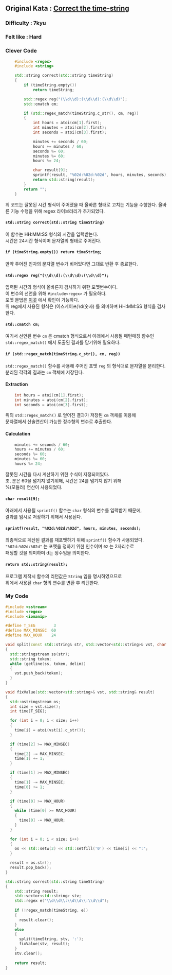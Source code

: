 ## Original Kata : [Correct the time-string](https://www.codewars.com/kata/correct-the-time-string/cpp)  

### Difficulty : 7kyu
### Felt like : Hard

### Clever Code  
``` C++
    #include <regex>
    #include <string>

    std::string correct(std::string timeString)
    { 
        if (timeString.empty())
            return timeString;

        std::regex reg("(\\d\\d):(\\d\\d):(\\d\\d)");
        std::cmatch cm;

        if (std::regex_match(timeString.c_str(), cm, reg)) 
        {
            int hours = atoi(cm[1].first);
            int minutes = atoi(cm[2].first);
            int seconds = atoi(cm[3].first);

            minutes += seconds / 60;
            hours += minutes / 60;
            seconds %= 60;
            minutes %= 60;
            hours %= 24; 

            char result[9];    
            sprintf(result, "%02d:%02d:%02d", hours, minutes, seconds);
            return std::string(result);
        }
        return "";
    }
```
   
위 코드는 잘못된 시간 형식이 주어졌을 때 올바른 형태로 고치는 기능을 수행한다. 
올바른 기능 수행을 위해 regex 라이브러리가 추가되었다.   

#### `std::string correct(std::string timeString)`  
이 함수는 HH:MM:SS 형식의 시간을 입력받는다.  
시간은 24시간 형식이며 문자열의 형태로 주어진다.  

#### `if (timeString.empty()) return timeString;`  
만약 주어진 인자의 문자열 변수가 비어있다면 그대로 반환 후 종료한다.  

#### `std::regex reg("(\\d\\d):(\\d\\d):(\\d\\d)");`  
입력된 시간의 형식이 올바른지 검사하기 위한 포멧변수이다.  
이 변수의 선언을 위해 `#include<regex>` 가 필요하다.  
포멧 문법은 [이곳](https://en.wikipedia.org/wiki/Regular_expression#Syntax) 에서 확인이 가능하다.  
위 reg에서 사용된 형식은 \(이스케이프)\d(숫자) 를 의미하며 HH:MM:SS 형식을 검사한다.  

#### `std::cmatch cm;`  
여기서 선언된 변수 `cm` 은 cmatch 형식으로서 아래에서 사용될 패턴매칭 함수인  
`std::regex_match()` 에서 도출된 결과를 담기위해 필요하다.  

#### `if (std::regex_match(timeString.c_str(), cm, reg))`  
`std::regex_match()` 함수를 사용해 주어진 포멧 `reg` 의 형식대로 문자열을 분리한다.  
분리된 각각의 결과는 `cm` 객체에 저장된다.  

#### Extraction  
``` C++
    int hours = atoi(cm[1].first);
    int minutes = atoi(cm[2].first);
    int seconds = atoi(cm[3].first);
```
위의 `std::regex_match()` 로 얻어진 결과가 저장된 `cm` 객체를 이용해  
문자열에서 산술연산이 가능한 정수형의 변수로 추출한다.  

#### Calculation  
``` C++
    minutes += seconds / 60;
    hours += minutes / 60;
    seconds %= 60;
    minutes %= 60;
    hours %= 24; 
```
잘못된 시간을 다시 계산하기 위한 수식이 지정되어있다.  
초, 분은 60을 넘기지 않기위해, 시간은 24를 넘기지 않기 위해  
%(모듈러) 연산이 사용되었다.  

#### `char result[9];`  
아래에서 사용될 `sprintf()` 함수는 `char` 형식의 변수를 입력받기 때문에,  
결과를 임시로 저장하기 위해서 사용된다.  

#### `sprintf(result, "%02d:%02d:%02d", hours, minutes, seconds);`
최종적으로 계산된 결과를 재포멧하기 위해 `sprintf()` 함수가 사용되었다.  
`"%02d:%02d:%02d"` 는 포멧을 정하기 위한 인수이며 `02` 는 2자리수로  
패딩할 것을 의미하며 d는 정수임을 의미한다.  

#### `return std::string(result);`  
프로그램 제작시 함수의 리턴값은 `String` 임을 명시하였으므로  
위에서 사용된 `char` 형의 변수를 변환 후 리턴한다.  

### My Code
``` C++
#include <sstream>
#include <regex>
#include <iomanip>

#define T_SEG        3
#define MAX_MINSEC  60
#define MAX_HOUR    24

void split(const std::string& str, std::vector<std::string>& vst, char delim)
{
  std::stringstream ss(str);
  std::string token;
  while (getline(ss, token, delim))
  {
    vst.push_back(token);
  }
}

void fixValue(std::vector<std::string>& vst, std::string& result)
{
  std::ostringstream os;
  int size = vst.size();
  int time[T_SEG];

  for (int i = 0; i < size; i++)
  {
    time[i] = atoi(vst[i].c_str());
  }

  if (time[2] >= MAX_MINSEC)
  {
    time[2] -= MAX_MINSEC;
    time[1] += 1;
  }

  if (time[1] >= MAX_MINSEC)
  {
    time[1] -= MAX_MINSEC;
    time[0] += 1;
  }

  if (time[0] >= MAX_HOUR)
  {
    while (time[0] >= MAX_HOUR)
    {
      time[0] -= MAX_HOUR;
    }
  }

  for (int i = 0; i < size; i++)
  {
    os << std::setw(2) << std::setfill('0') << time[i] << ":";
  }

  result = os.str();
  result.pop_back();
}

std::string correct(std::string timeString)
{ 
    std::string result;
    std::vector<std::string> stv;
    std::regex e("\\d\\d\\:\\d\\d\\:\\d\\d");
    
    if (!regex_match(timeString, e))
    {
      result.clear();
    }
    else
    {
      split(timeString, stv, ':');
      fixValue(stv, result);
    }
    stv.clear();
    
    return result;
}
```